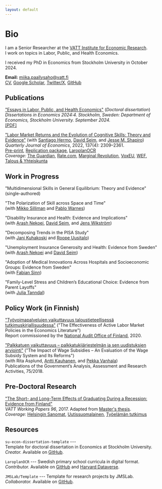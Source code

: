 ```yaml
---
layout: default
---
```


# Bio

I am a Senior Researcher at the [VATT Institute for Economic Research](https://vatt.fi/en/frontpage).  
I work on topics in Labor, Public, and Health Economics.

I received my PhD in Economics from Stockholm University in October 2024.

**Email:** [miika.paallysaho@vatt.fi](mailto:<miika.paallysaho@vatt.fi>)  
[CV](./assets/pdf/cv.pdf), [Google Scholar](https://scholar.google.com/citations?user=6Z3JJzoAAAAJ&hl=en&oi=ao), [Twitter/X](https://twitter.com/mpaallysaho?lang=en), [GitHub](https://github.com/miikapaal)

## Publications

["Essays in Labor, Public, and Health Economics"](http://urn.kb.se/resolve?urn=urn:nbn:se:su:diva-232838) (*Doctoral dissertation*)  
*Dissertations in Economics 2024:4. Stockholm, Sweden: Department of Economics, Stockholm University. September 2024.*  
[[PDF]](./assets/pdf/dissertation.pdf)

["Labor Market Returns and the Evolution of Cognitive Skills: Theory and Evidence"](https://academic.oup.com/qje/article-abstract/137/4/2309/6570716)
(with [Santiago Hermo](https://santiagohermo.github.io), [David Seim](http://www.davidseim.com), and [Jesse M. Shapiro](https://scholar.harvard.edu/shapiro))  
*Quarterly Journal of Economics*, 2022, 137(4): 2309–2361.  
[Pre-print](./assets/pdf/hermo-paallysaho-seim-shapiro-2022-qje-skills.pdf), [Replication package](https://dataverse.harvard.edu/dataset.xhtml?persistentId=doi:10.7910/DVN/KP9RZX), [LaroplanOCR](https://github.com/JMSLab/LaroplanOCR)  
*Coverage:* [The Guardian](https://www.theguardian.com/commentisfree/2021/aug/29/iqs-are-on-the-rise-but-we-dont-need-hard-facts-any-more), [Rate.com](https://www.rate.com/research/news/fluid-intelligence), [Marginal Revolution](https://marginalrevolution.com/marginalrevolution/2022/05/sunday-assorted-links-364.html), [VoxEU](https://cepr.org/voxeu/columns/economic-incentives-help-explain-longstanding-puzzle-cognitive-science), [WEF](https://www.weforum.org/agenda/2022/07/flynn-effect-economic-incentives-cognitive-science/), [Talous & Yhteiskunta](https://labore.fi/t&y/voivatko-taloudelliset-kannustimet-vaikuttaa-alykkyyteen/)

## Work in Progress

"Multidimensional Skills in General Equilibrium: Theory and Evidence" (single-authored)

"The Polarization of Skill across Space and Time"  
(with [Mikko Silliman](https://sites.google.com/site/mikkosilliman) and [Pablo Warnes](https://pewarnes.github.io))

"Disability Insurance and Health: Evidence and Implications"  
(with [Arash Nekoei](https://sites.google.com/site/arashnekoei/), [David Seim](http://www.davidseim.com), and [Jens Wikström](https://sites.google.com/view/jenswikstrom))

"Decomposing Trends in the PISA Study"  
(with [Jani Kuhakoski](https://labore.fi/author/jani-petteri-ollikainen/) and [Roope Uusitalo](https://vatt.fi/uusitalo-roope))

"Unemployment Insurance Generosity and Health: Evidence from Sweden"  
(with [Arash Nekoei](https://sites.google.com/site/arashnekoei/) and [David Seim](http://www.davidseim.com))

"Adoption of Medical Innovations Across Hospitals and Socioeconomic Groups: Evidence from Sweden"  
(with [Fabian Sinn](https://www.fabiansinn.com))

"Family-Level Stress and Children’s Educational Choice: Evidence from Parent Layoffs"  
(with [Julia Tanndal](https://www.cornerstone.com/professionals/julia-tanndal/))

## Policy Work (in Finnish)

["Työvoimapalvelujen vaikuttavuus taloustieteellisessä tutkimuskirjallisuudessa"](https://www.vtv.fi/app/uploads/2020/06/VTV-Selvitys-2-2020-Tyovoimapalvelujen-vaikuttavuus-taloustieteellisessa-tutkimuskirjallisuudessa.pdf) ("The Effectiveness of Active Labor Market Policies in the Economics Literature")  
Report commissioned by the [National Audit Office of Finland](https://www.vtv.fi/en), 2020.

["Palkkatuen vaikuttavuus – palkkatukijärjestelmän ja sen uudistuksien arviointi"](http://julkaisut.valtioneuvosto.fi/bitstream/handle/10024/161235/75-2018-Palkkatuki.pdf) ("The Impact of Wage Subsidies – An Evaluation of the Wage Subsidy System and Its Reforms")  
(with Rita Asplund, [Antti Kauhanen](https://sites.google.com/view/antti-kauhanen/home), and [Pekka Vanhala](https://www.etla.fi/henkilot/vanhala-pekka/))  
Publications of the Government’s Analysis, Assessment and Research Activities, 75/2018.

## Pre-Doctoral Research

["The Short- and Long-Term Effects of Graduating During a Recession: Evidence from Finland"](http://vatt.fi/documents/2956369/4541479/wp96.pdf/cd64ccc0-7c4e-4a25-b520-4f42dbc32849)  
*VATT Working Papers 96*, 2017. Adapted from [Master's thesis](https://helda.helsinki.fi/handle/10138/193652).  
*Coverage:* [Helsingin Sanomat](https://www.hs.fi/mielipide/art-2000006515416.html), [Uutissuomalainen](https://www.ksml.fi/kotimaa/Korona-voi-nakertaa-nuorten-palkkoja-jopa-vuosien-ajan-%E2%80%93-tuleeko-kolmikymppisist%C3%A4-2020-luvun-h%C3%A4vi%C3%A4ji%C3%A4/1563814?pwbi=803b90fcf706ef7f068e34156f8b896e), [Työelämän tutkimus](https://journal.fi/tyoelamantutkimus/article/view/87120)

## Resources

`su-econ-dissertation-template` ---  
Template for doctoral dissertation in Economics at Stockholm University.  
*Creator.* Available on [GitHub](https://github.com/miikapaal/su-econ-dissertation-template).

`LaroplanOCR` --- Swedish primary school curricula in digital format.  
*Contributor.* Available on [GitHub](https://github.com/JMSLab/LaroplanOCR) and [Harvard Dataverse](https://dataverse.harvard.edu/dataset.xhtml?persistentId=doi:10.7910/DVN/EEPBEU).

`JMSLab/Template` --- Template for research projects by JMSLab.  
*Collaborator.* Available on [GitHub](https://github.com/JMSLab/Template).
